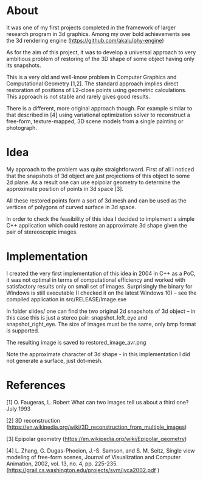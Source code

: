 About
======
It was one of my first projects completed in the framework of larger research program in 3d graphics. Among my over bold achievements see the 3d rendering engine (https://github.com/akalu/phy-engine)

As for the aim of this project, it was to develop a universal approach to very ambitious problem of restoring of the 3D shape of some object having only its snapshots.  

This is a very old and well-know problem in Computer Graphics and Computational Geometry [1,2]. The standard approach implies direct restoration of positions of L2-close points using geometric calculations. This approach is not stable and rarely gives good results.

There is a different, more original approach though. For example similar to that described in [4] using variational optimization solver to reconstruct a free-form, texture-mapped, 3D scene models from a single painting or photograph.



Idea
====

My approach to the problem was quite straightforward. 
First of all I noticed that the snapshots of 3d object are just projections of this object to some 2d plane. 
As a result one can use epipolar geometry to determine the approximate position of points in 3d space [3]. 

All these restored points form a sort of 3d mesh and can be used as the vertices of polygons of curved surface in 3d space.

In order to check the feasibility of  this idea I decided to implement a simple C++ application which could restore an approximate 3d shape given the pair of stereoscopic images.

Implementation
===========

I created the very first implementation of this idea in 2004 in C++ as a PoC, it was not optimal in terms of computational efficiency and worked with satisfactory results only on small set of images. Surprisingly the binary for Windows is still executable (I checked it on the latest Windows 10) – see the compiled application in src/RELEASE/Image.exe

In folder slides/ one can find the two original 2d snapshots of 3d object – in this case this is  just a stereo pair: snapshot_left_eye and snapshot_right_eye. The size of images must be the same, only bmp format is supported.

The resulting image is saved to restored_image_avr.png

Note the approximate character of 3d shape - in this implementation I did not generate a surface, just dot-mesh.

References
=========
[1] O. Faugeras, L. Robert What can two images tell us about a third one? July 1993

[2] 3D reconstruction (https://en.wikipedia.org/wiki/3D_reconstruction_from_multiple_images)

[3] Epipolar geometry (https://en.wikipedia.org/wiki/Epipolar_geometry)

[4]  L. Zhang, G. Dugas-Phocion, J.-S. Samson, and S. M. Seitz,  Single view modeling of free-form scenes, Journal of Visualization and Computer Animation, 2002, vol. 13, no. 4, pp. 225-235.  (https://grail.cs.washington.edu/projects/svm/jvca2002.pdf ) 